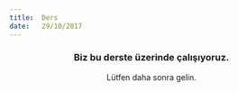 ```yaml
---
title:  Ders
date:   29/10/2017
---
```


### <center>Biz bu derste üzerinde çalışıyoruz.</center>
<center>Lütfen daha sonra gelin.</center>